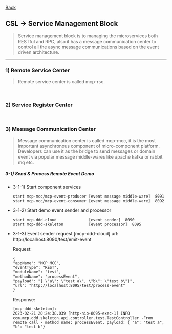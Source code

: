 [Back](../../README.md)

## CSL -> Service Management Block
>Service management block is to managing the microservices both RESTful and RPC, also it has a message communication center to control all the async message communications based on the event driven architecture.

<hr>

### 1) Remote Service Center
>Remote service center is called mcp-rsc.

&nbsp;

### 2) Service Register Center

&nbsp;

### 3) Message Communication Center
>Message communication center is called mcp-mcc, it is the most important asynchronous component of micro-component platform. Developers can use it as the bridge to send messages or domain event via popular message middle-wares like apache kafka or rabbit mq etc.

##### 3-1) Send & Process Remote Event Demo

- 3-1-1) Start component services
    ```
    start mcp-mcc/mcp-event-producer [event message middle-ware]  8091
    start mcp-mcc/mcp-event-consumer [event message middle-ware]  8092
    ```

- 3-1-2) Start demo event sender and processor
    ```
    start mcp-ddd-cloud              [event sender]  8090
    start mcp-ddd-skeleton           [event processor]  8095
    ```

- 3-1-3) Event sender request
    [mcp-ddd-cloud]
    url: http://localhost:8090/test/emit-event 
    
    Request:
    ```
    {
    "appName": "MCP_MCC",
    "eventType": "REST",
    "moduleName": "test",
    "methodName": "processEvent",
    "payload": "{ \"a\": \"test a\", \"b\": \"test b\"}",
    "url": "http://localhost:8095/test/process-event"
    }
    ```

    Response:
    ```
    [mcp-ddd-skeleton]:
    2023-02-21 20:24:38.039 [http-nio-8095-exec-1] INFO  com.mcp.ddd.skeleton.api.controller.test.TestController -From remote call - method name: processEvent, payload: { "a": "test a", "b": "test b"}
    ```

&nbsp;





